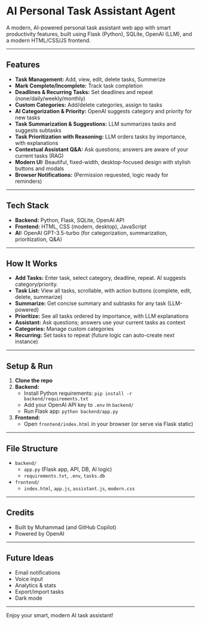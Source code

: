 # AI Personal Task Assistant Agent

A modern, AI-powered personal task assistant web app with smart productivity features, built using Flask (Python), SQLite, OpenAI (LLM), and a modern HTML/CSS/JS frontend.

---

## Features

- **Task Management:** Add, view, edit, delete tasks, Summerize 
- **Mark Complete/Incomplete:** Track task completion
- **Deadlines & Recurring Tasks:** Set deadlines and repeat (none/daily/weekly/monthly)
- **Custom Categories:** Add/delete categories, assign to tasks
- **AI Categorization & Priority:** OpenAI suggests category and priority for new tasks
- **Task Summarization & Suggestions:** LLM summarizes tasks and suggests subtasks
- **Task Prioritization with Reasoning:** LLM orders tasks by importance, with explanations
- **Contextual Assistant Q&A:** Ask questions; answers are aware of your current tasks (RAG)
- **Modern UI:** Beautiful, fixed-width, desktop-focused design with stylish buttons and modals
- **Browser Notifications:** (Permission requested, logic ready for reminders)

---

## Tech Stack

- **Backend:** Python, Flask, SQLite, OpenAI API
- **Frontend:** HTML, CSS (modern, desktop), JavaScript
- **AI:** OpenAI GPT-3.5-turbo (for categorization, summarization, prioritization, Q&A)

---

## How It Works

- **Add Tasks:** Enter task, select category, deadline, repeat. AI suggests category/priority.
- **Task List:** View all tasks, scrollable, with action buttons (complete, edit, delete, summarize)
- **Summarize:** Get concise summary and subtasks for any task (LLM-powered)
- **Prioritize:** See all tasks ordered by importance, with LLM explanations
- **Assistant:** Ask questions; answers use your current tasks as context
- **Categories:** Manage custom categories
- **Recurring:** Set tasks to repeat (future logic can auto-create next instance)

---

## Setup & Run

1. **Clone the repo**
2. **Backend:**
   - Install Python requirements: `pip install -r backend/requirements.txt`
   - Add your OpenAI API key to `.env` in `backend/`
   - Run Flask app: `python backend/app.py`
3. **Frontend:**
   - Open `frontend/index.html` in your browser (or serve via Flask static)

---

## File Structure

- `backend/`
  - `app.py` (Flask app, API, DB, AI logic)
  - `requirements.txt`, `.env`, `tasks.db`
- `frontend/`
  - `index.html`, `app.js`, `assistant.js`, `modern.css`

---

## Credits
- Built by Muhammad (and GitHub Copilot)
- Powered by OpenAI

---

## Future Ideas
- Email notifications
- Voice input
- Analytics & stats
- Export/import tasks
- Dark mode

---

Enjoy your smart, modern AI task assistant!

